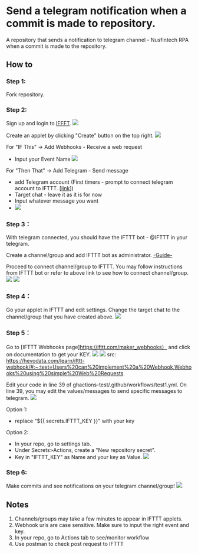 # Send a telegram notification when a commit is made to repository.

A repository that sends a notification to telegram channel - Nusfintech RPA when a commit is made to the repository.

## How to 

### Step 1:
Fork repository.

### Step 2:
Sign up and login to [IFFFT](https://ifttt.com).
![](/assets/images/IFTTT_Login.png)

Create an applet by clicking "Create" button on the top right.
![](/assets/images/Create_Applet.png)

For "IF This" -> Add Webhooks - Receive a web request   
- Input your Event Name
![](/assets/images/If_this.png)

For "Then That" -> Add Telegram - Send message
- add Telegram account (First timers - prompt to connect telegram account to IFTTT. [[link](https://help.ifttt.com/hc/en-us/articles/360003121113-How-to-get-started-using-IFTTT-with-Telegram)])
- Target chat - leave it as it is for now
- Input whatever message you want
- ![](/assets/images/Then_that.png)


### Step 3：
With telegram connected, you should have the IFTTT bot - @IFTTT in your telegram. 

Create a channel/group and add IFTTT bot as administrator. [-Guide-](https://help.ifttt.com/hc/en-us/articles/360003121113-How-to-get-started-using-IFTTT-with-Telegram)

Proceed to connect channel/group to IFTTT.
You may follow instructions from IFTTT bot or refer to above link to see how to connect channel/group.
![](/assets/images/Connect_channel.png)
![](/assets/images/Connect_channel2.png)

### Step 4：
Go your applet in IFTTT and edit settings.
Change the target chat to the channel/group that you have created above.
![](/assets/images/change_channel.png)

### Step 5：
Go to [IFTTT Webhooks page]https://ifttt.com/maker_webhooks） and click on documentation to get your KEY.
![](/assets/images/webhooks_page.png)
![](/assets/images/ifttt_key.png) 
src: https://hevodata.com/learn/ifttt-webhook/#:~:text=Users%20can%20implement%20a%20Webhook,Webhooks%20using%20simple%20Web%20Requests

Edit your code in line 39 of ghactions-test/.github/workflows/test1.yml.
On line 39, you may edit the values/messages to send specific messages to telegram.
![](/assets/images/edit_yml.png)

Option 1:
- replace "${{ secrets.IFTTT_KEY }}" with your key

Option 2:
- In your repo, go to settings tab.
- Under Secrets>Actions, create a "New repository secret".
- Key in "IFTTT_KEY" as Name and your key as Value.
![](/assets/images/github_secrets.png)

### Step 6:
Make commits and see notifications on your telegram channel/group!
![](/assets/images/notifications.png)

## Notes
1. Channels/groups may take a few minutes to appear in IFTTT applets.
2. Webhook urls are case sensitive. Make sure to input the right event and key.
3. In your repo, go to Actions tab to see/monitor workflow
4. Use postman to check post request to IFTTT
